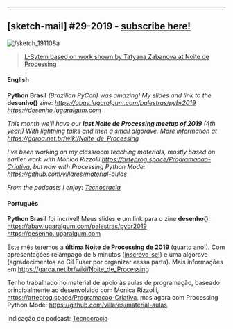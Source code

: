 ---

## [sketch-mail] #29-2019 - [subscribe here!](/sketch-mail)

![/sketch_191108a](https://raw.githubusercontent.com/villares/sketch-a-day/master/2019/sketch_191108a/sketch_191108a.gif)

> [L-Sytem based on work shown by Tatyana Zabanova at Noite de Processing](https://github.com/villares/sketch-a-day/tree/master/2019/sketch_191108a)

#### English

**Python Brasil** *(Brazilian PyCon) was amazing! My slides and link to the* **desenho()** *zine*:
*https://abav.lugaralgum.com/palestras/pybr2019*
*https://desenho.lugaralgum.com*

*This month we'll have our **last Noite de Processing meetup of 2019** (4th year!)*
*With lightning talks and then a small algorave.*
*More information at https://garoa.net.br/wiki/Noite_de_Processing*

*I've been working on my classroom teaching materials, mostly based on earlier work with Monica Rizzolli https://arteprog.space/Programacao-Criativa, but now with Processing Python Mode: https://github.com/villares/material-aulas*

*From the podcasts I enjoy: [Tecnocracia](https://pca.st/1L3X)*

#### Português

**Python Brasil** foi incrível! Meus slides e um link para o zine **desenho()**:
https://abav.lugaralgum.com/palestras/pybr2019
https://desenho.lugaralgum.com

Este mês teremos a **última Noite de Processing de 2019** (quarto ano!). Com apresentações relâmpago de 5 minutos ([inscreva-se!](https://forms.gle/3PQjhSN2mim81esq5)) e uma algorave (agradecimentos ao Gil Fuser por organizar esssa parta). Mais informações em https://garoa.net.br/wiki/Noite_de_Processing

Tenho trabalhado no material de apoio às aulas de programação, baseado principalmente ao desenvolvido com Monica Rizzolli, https://arteprog.space/Programacao-Criativa, mas agora com Processing Python Mode: https://github.com/villares/material-aulas

Indicação de podcast: [Tecnocracia](https://pca.st/1L3X)